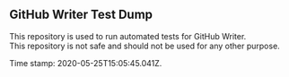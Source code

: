 ## GitHub Writer Test Dump

This repository is used to run automated tests for GitHub Writer.  
This repository is not safe and should not be used for any other purpose.

Time stamp: 2020-05-25T15:05:45.041Z.
